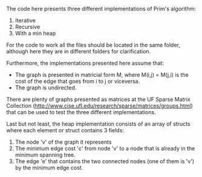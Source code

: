 
The code here presents three different implementations of Prim's algorithm:

1. Iterative
2. Recursive
3. With a min heap

For the code to work all the files should be located in the same folder, although here they are in different folders for clarification.

Furthermore, the implementations presented here assume that:
- The graph is presented in matricial form M, where M(i,j) = M(j,i) is the cost of the edge that goes from i to j or viceversa.
- The graph is undirected.

There are plenty of graphs presented as matrices at the UF Sparse Matrix Collection (http://www.cise.ufl.edu/research/sparse/matrices/groups.html)
that can be used to test the three different implementations.

Last but not least, the heap implementation consists of an array of structs where each element or struct contains 3 fields:

1. The node 'v' of the graph it represents
2. The minimum edge cost 'c' from node 'v' to a node that is already in the minimum spanning tree.
3. The edge 'e' that contains the two connected nodes (one of them is 'v') by the minimum edge cost.
